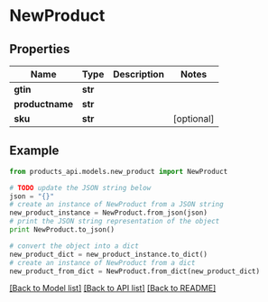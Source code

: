 # NewProduct


## Properties
Name | Type | Description | Notes
------------ | ------------- | ------------- | -------------
**gtin** | **str** |  | 
**productname** | **str** |  | 
**sku** | **str** |  | [optional] 

## Example

```python
from products_api.models.new_product import NewProduct

# TODO update the JSON string below
json = "{}"
# create an instance of NewProduct from a JSON string
new_product_instance = NewProduct.from_json(json)
# print the JSON string representation of the object
print NewProduct.to_json()

# convert the object into a dict
new_product_dict = new_product_instance.to_dict()
# create an instance of NewProduct from a dict
new_product_from_dict = NewProduct.from_dict(new_product_dict)
```
[[Back to Model list]](../README.md#documentation-for-models) [[Back to API list]](../README.md#documentation-for-api-endpoints) [[Back to README]](../README.md)


